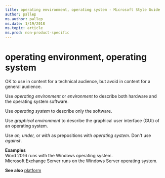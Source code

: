 ```yaml
---
title: operating environment, operating system - Microsoft Style Guide
author: pallep
ms.author: pallep
ms.date: 1/19/2018
ms.topic: article
ms.prod: non-product-specific
---
```


# operating environment, operating system

OK to use in content for a technical audience, but avoid in content for a general audience. 

Use *operating environment* or *environment* to describe both hardware and the operating system software.

Use *operating system* to describe only the software. 

Use *graphical environment* to describe the graphical user interface (GUI) of an operating system. 

Use *on,* *under,* or *with* as prepositions with *operating system*. Don't use *against*.

**Examples**<br />Word 2016 runs with the Windows operating system. <br />Microsoft Exchange Server runs on the Windows Server operating system.

**See also** [platform](/style-guide/a-z-word-list-term-collections/p/platform)
